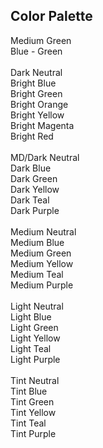 ## Color Palette

<div class="swatch bg-medium-green">Medium Green</div>
<div class="swatch bg-blue-green">Blue - Green</div>

<br clear="left" />

<div class="swatch bg-dark-neutral">Dark Neutral</div>
<div class="swatch bg-bright-blue">Bright Blue</div>
<div class="swatch bg-bright-green">Bright Green</div>
<div class="swatch bg-bright-orange">Bright Orange</div>
<div class="swatch bg-bright-yellow">Bright Yellow</div>
<div class="swatch bg-bright-magenta">Bright Magenta</div>
<div class="swatch bg-bright-red">Bright Red</div>

<br clear="left" />

<div class="swatch bg-medium-dark-neutral">MD/Dark Neutral</div>
<div class="swatch bg-dark-blue">Dark Blue</div>
<div class="swatch bg-dark-green">Dark Green</div>
<div class="swatch bg-dark-yellow">Dark Yellow</div>
<div class="swatch bg-dark-teal">Dark Teal</div>
<div class="swatch bg-dark-purple">Dark Purple</div>

<br clear="left" />

<div class="swatch bg-medium-neutral">Medium Neutral</div>
<div class="swatch bg-medium-blue">Medium Blue</div>
<div class="swatch bg-medium-green">Medium Green</div>
<div class="swatch bg-medium-yellow">Medium Yellow</div>
<div class="swatch bg-medium-teal">Medium Teal</div>
<div class="swatch bg-medium-purple">Medium Purple</div>

<br clear="left" />

<div class="swatch bg-light-neutral">Light Neutral</div>
<div class="swatch bg-light-blue">Light Blue</div>
<div class="swatch bg-light-green">Light Green</div>
<div class="swatch bg-light-yellow">Light Yellow</div>
<div class="swatch bg-light-teal">Light Teal</div>
<div class="swatch bg-light-purple">Light Purple</div>

<br clear="left" />

<div class="swatch bg-tint-neutral">Tint Neutral</div>
<div class="swatch bg-tint-blue">Tint Blue</div>
<div class="swatch bg-tint-green">Tint Green</div>
<div class="swatch bg-tint-yellow">Tint Yellow</div>
<div class="swatch bg-tint-teal">Tint Teal</div>
<div class="swatch bg-tint-purple">Tint Purple</div>
